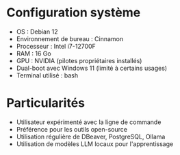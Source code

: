 # Configuration système

- OS : Debian 12
- Environnement de bureau : Cinnamon
- Processeur : Intel i7-12700F
- RAM : 16 Go
- GPU : NVIDIA (pilotes propriétaires installés)
- Dual-boot avec Windows 11 (limité à certains usages)
- Terminal utilisé : bash

# Particularités

- Utilisateur expérimenté avec la ligne de commande
- Préférence pour les outils open-source
- Utilisation régulière de DBeaver, PostgreSQL, Ollama
- Utilisation de modèles LLM locaux pour l'apprentissage